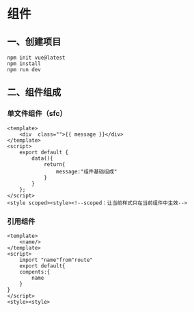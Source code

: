 # 组件

## 一、创建项目

```npm
npm init vue@latest
npm install
npm run dev
```

## 二、组件组成

### 单文件组件（sfc）

```vue
<template>
    <div  class="">{{ message }}</div>
</template>
<script>
    export default {
        data(){
            return{
                message:"组件基础组成"
            }
        }
    };
</script>
<style scoped><style><!--scoped：让当前样式只在当前组件中生效-->
```

### 引用组件

```vue
<template>
    <name/>
</template>
<script>
    import "name"from"route"
    export default{
    compents:{
        name
    }
}
</script>
<style><style>
```
